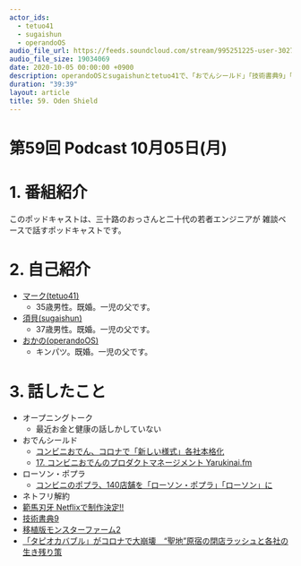 ```yaml
---
actor_ids:
  - tetuo41
  - sugaishun
  - operandoOS
audio_file_url: https://feeds.soundcloud.com/stream/995251225-user-302747142-yarukinai-59-2020-10-05.mp3
audio_file_size: 19034069
date: 2020-10-05 00:00:00 +0900
description: operandoOSとsugaishunとtetuo41で、「おでんシールド」「技術書典9」「モンスターファーム2」について話しました。
duration: "39:39"
layout: article
title: 59. Oden Shield
---
```


# 第59回 Podcast 10月05日(月)

# 1. 番組紹介
  このポッドキャストは、三十路のおっさんと二十代の若者エンジニアが
  雑談ベースで話すポッドキャストです。

# 2. 自己紹介
- [マーク(tetuo41)](https://twitter.com/tetuo41)
  - 35歳男性。既婚。一児の父です。
- [須貝(sugaishun)](https://twitter.com/sugaishun)
  - 37歳男性。既婚。一児の父です。
- [おかの(operandoOS)](https://twitter.com/operandoOS)
  - キンパツ。既婚。一児の父です。

# 3. 話したこと
- オープニングトーク
  - 最近お金と健康の話しかしていない
- おでんシールド
  - [コンビニおでん、コロナで「新しい様式」各社本格化](https://www.nikkansports.com/general/nikkan/news/202009170000748.html)
  - [17. コンビニおでんのプロダクトマネージメント Yarukinai.fm](https://yarukinai.fm/episode/17)
- ローソン・ポプラ
  - [コンビニのポプラ、140店舗を「ローソン・ポプラ」「ローソン」に](https://maonline.jp/articles/tsr0277-poplar-cvs)
- ネトフリ解約
- [範馬刃牙 Netflixで制作決定!!](https://www.famitsu.com/news/202009/22206214.html)
- [技術書典9](https://techbookfest.org/event/tbf09)
- [移植版モンスターファーム2](https://www.gamecity.ne.jp/mf2/)
- [「タピオカバブル」がコロナで大崩壊　“聖地”原宿の閉店ラッシュと各社の生き残り策](https://news.yahoo.co.jp/articles/05e9e942a775263d2d74d3042246f501a73d8e9f)
